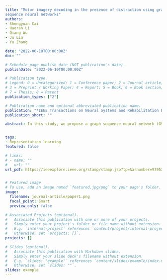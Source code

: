 ```yaml
---
title: "Motor imagery decoding in the presence of distraction using graph
sequence neural networks"
authors:
- Shengyuan Cai
- Haoran Li
- Qiang Wu
- Ju Liu
- Yu Zhang

date: "2022-06-10T00:00:00Z"
doi: ""

# Schedule page publish date (NOT publication's date).
publishDate: "2022-06-10T00:00:00Z"

# Publication type.
# Legend: 0 = Uncategorized; 1 = Conference paper; 2 = Journal article;
# 3 = Preprint / Working Paper; 4 = Report; 5 = Book; 6 = Book section;
# 7 = Thesis; 8 = Patent
publication_types: ["2"]

# Publication name and optional abbreviated publication name.
publication: "*IEEE Transactions on Neural Systems and Rehabilitation Engineering, 30*(1716-1726)"
publication_short: ""

abstract: In this study, we propose a graph sequence neural network (GSNN) to accurately decode patterns of motor imagery from electroencephalograms (EEGs) in the presence of distractions. GSNN aims to build subgraphs by exploiting biological topologies among brain regions to capture local and global relationships across characteristic channels. Specifically, we model the similarity between pairwise EEG channels by the adjacency matrix of the graph sequence neural network. In addition, we propose a node domain attention selection network in which the connection and sparsity of the adjacency matrix can be adjusted dynamically according to the EEG signals acquired from different subjects. Extensive experiments on the public Berlin-distraction dataset show that in most experimental settings, our model performs considerably better than the state-of-the-art models. Moreover, comparative experiments indicate that our proposed node domain attention selection network plays a crucial role in improving the sensibility and adaptability of the GSNN model. The results show that the GSNN algorithm obtained superior classification accuracy (The average value of Recall, Precision, and F-score were 80.44%, 81.07% and 80.54%) compared to the state-of-the-art models. Finally, in the process of extracting the intermediate results, the relationships between important brain regions and channels were revealed to different influences in distraction themes.


tags:
- Representation learning
featured: false

# links:
# - name: ""
#   url: ""
url_pdf: https://ieeexplore.ieee.org/stamp/stamp.jsp?tp=&arnumber=9795322


# Featured image
# To use, add an image named `featured.jpg/png` to your page's folder. 
image:
  filename: journal-article/paper1.png
  focal_point: Smart
  preview_only: false

# Associated Projects (optional).
#   Associate this publication with one or more of your projects.
#   Simply enter your project's folder or file name without extension.
#   E.g. `internal-project` references `content/project/internal-project/index.md`.
#   Otherwise, set `projects: []`.
projects: []

# Slides (optional).
#   Associate this publication with Markdown slides.
#   Simply enter your slide deck's filename without extension.
#   E.g. `slides: "example"` references `content/slides/example/index.md`.
#   Otherwise, set `slides: ""`.
slides: example
---
```


